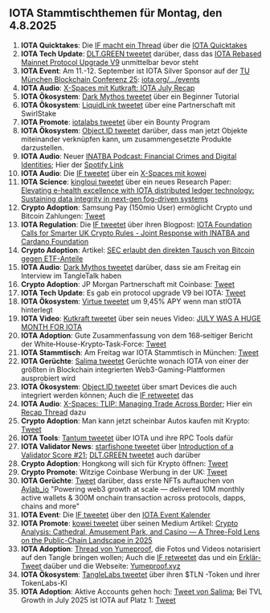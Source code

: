 ## IOTA Stammtischthemen für Montag, den 4.8.2025

1. **IOTA Quicktakes**: Die [IF macht ein Thread](https://x.com/iota/status/1949757005461061798) über die [IOTA Quicktakes](https://youtu.be/VyBUYczprwU)
2. **IOTA Tech Update**: [DLT.GREEN tweetet](https://x.com/dlt_green/status/1949928931781718288) darüber, dass das [IOTA Rebased Mainnet Protocol Upgrade V9](https://github.com/iotaledger/iota/releases/tag/v1.3.1-rc) unmittelbar bevor steht
3. **IOTA Event**: Am 11.-12. September ist IOTA Silver Sponsor auf der [TU München Blockchain Conferenz 25](https://conference.tum-blockchain.com/): [iota.org/.../events](https://www.iota.org/connect/events)
4. **IOTA Audio**: [X-Spaces mit Kutkraft: IOTA July Recap](https://x.com/kutkraft/status/1950090042199986535)
5. **IOTA Ökosystem**: [Dark Mythos tweetet](https://x.com/DarkMythosIOTA/status/1950098602086338971) über ein Beginner Tutorial
6. **IOTA Ökosystem**: [LiquidLink tweetet](https://x.com/Liquidlink_io/status/1950100612567196060) über eine Partnerschaft mit SwirlStake
7. **IOTA Promote**: [iotalabs tweetet](https://x.com/iotalabs_/status/1950135440322769037) über ein Bounty Program
8. **IOTA Ökosystem**: [Object.ID tweetet](https://x.com/ObjectID_io/status/1950162567885734063) darüber, dass man jetzt Objekte miteinander verknüpfen kann, um zusammengesetzte Produkte darzustellen.
9. **IOTA Audio**: Neuer [INATBA Podcast: Financial Crimes and Digital Identities](https://x.com/INATBA_org/status/1950193350172180796); Hier der [Spotify Link](https://open.spotify.com/episode/5F42CICTRvzRYweiClzaX4?nd=1&dlsi=48b2bc4dd753491b)
10. **IOTA Audio**: Die [IF tweetet](https://x.com/iota/status/1950179511300960519) über ein [X-Spaces mit kowei](https://x.com/i/spaces/1mrxmPMmWeQJy)
11. **IOTA Science**: [kingloui tweetet](https://x.com/kingloui96/status/1950247904259490137) über ein neues Research Paper: [Elevating e-health excellence with IOTA distributed ledger technology: Sustaining data integrity in next-gen fog-driven systems](https://www.sciencedirect.com/science/article/pii/S0167739X25000500)
12. **Crypto Adoption**: Samsung Pay (150mio User) ermöglicht Crypto und Bitcoin Zahlungen: [Tweet](https://x.com/pete_rizzo_/status/1950284029372084392)
13. **IOTA Regulation**: Die [IF tweetet](https://x.com/iota/status/1950179505831600608) über ihren Blogpost: [IOTA Foundation Calls for Smarter UK Crypto Rules - Joint Response with INATBA and Cardano Foundation](https://blog.iota.org/iota-response-fca-uk/)
14. **Crypto Adoption**: Artikel: [SEC erlaubt den direkten Tausch von Bitcoin gegen ETF-Anteile](https://www.blocktrainer.de/blog/sec-erlaubt-in-kind-methode-fuer-bitcoin-etfs)
15. **IOTA Audio**: [Dark Mythos tweetet](https://x.com/DarkMythosTCG/status/1950466392181866851) darüber, dass sie am Freitag ein Interview im TangleTalk haben
16. **Crypto Adoption**: JP Morgan Partnerschaft mit Coinbase: [Tweet](https://x.com/WatcherGuru/status/1950533825638887640)
17. **IOTA Tech Update**: Es gab ein protocol upgrade V9 bei IOTA: [Tweet](https://x.com/dlt_green/status/1950506822059585663)
18. **IOTA Ökosystem**: [Virtue tweetet](https://x.com/Virtue_Money/status/1950563164539826430) um 9,45% APY wenn man stIOTA hinterlegt
19. **IOTA Video**: [Kutkraft tweetet](https://x.com/kutkraft/status/1950602834963210261) über sein neues Video: [JULY WAS A HUGE MONTH FOR IOTA](https://www.youtube.com/watch?v=v8IQKaS3SR0)
20. **IOTA Adoption**: Gute Zusammenfassung von dem 168‑seitiger Bericht der White‑House-Krypto‑Task‑Force: [Tweet](https://x.com/FurkanCCTV/status/1950606870164754528)
21. **IOTA Stammtisch**: Am Freitag war IOTA Stammtisch in München: [Tweet](https://x.com/IotaMunchen/status/1950630535983673831)
22. **IOTA Gerüchte**: [Salima tweetet](https://x.com/Salimasbegum/status/1950881668182487183) Gerüchte wonach IOTA von einer der größten in Blockchain integrierten Web3-Gaming-Plattformen ausprobiert wird
23. **IOTA Ökosystem**: [Object.ID tweetet](https://x.com/ObjectID_io/status/1950859002205581489) über smart Devices die auch integriert werden können; Auch die [IF retweetet](https://x.com/iota/status/1950901045611073842) das
24. **IOTA Audio**: [X-Spaces: TLIP: Managing Trade Across Border](https://x.com/iota/status/1950919028450705780); Hier ein [Recap Thread](https://x.com/ClaraNemhs/status/1952094262297792812) dazu
25. **Crypto Adoption**: Man kann jetzt scheinbar Autos kaufen mit Krypto: [Tweet](https://x.com/BitcoinDACH/status/1950948639951499399)
26. **IOTA Tools**: [Tantum tweetet](https://x.com/tatum_io/status/1951168741607088589) über IOTA und ihre RPC Tools dafür
27. **IOTA Validator News**: [starfishone tweetet](https://x.com/starfishoneiota/status/1951191676673831369) über [Introduction of a Validator Score #21](https://github.com/iotaledger/IIPs/discussions/21); [DLT.GREEN tweetet](https://x.com/dlt_green/status/1951605771206004945) auch darüber
28. **Crypto Adoption**: Hongkong will sich für Krypto öffnen: [Tweet](44090638209083)
29. **Crypto Promote**: Witzige Coinbase Werbung in der UK: [Tweet](https://x.com/addicted2newz/status/1951526376537989467)
30. **IOTA Gerüchte**: [Tweet](https://x.com/whatmicha/status/1951198546318758208) darüber, dass erste NFTs auftauchen von [Aylab_io](https://x.com/Aylab_io) "Powering web3 growth at scale — delivered 10M monthly active wallets & 300M onchain transaction across protocols, dapps, chains and more"
31. **IOTA Event**: Die [IF tweetet](https://x.com/iota/status/1951946144449188213) über den [IOTA Event Kalender](https://www.iota.org/connect/events)
32. **IOTA Promote**: [kowei tweetet](https://x.com/kowei1995/status/1952197319094641122) über seinen Medium Artikel: [Crypto Analysis: Cathedral, Amusement Park, and Casino — A Three-Fold Lens on the Public-Chain Landscape in 2025](https://medium.com/@koweitseng2045/crypto-analysis-cathedral-amusement-park-and-casino-a-three-fold-lens-on-the-public-chain-34a0205dff5d)
33. **IOTA Adoption**: [Thread von Yumeproof](https://x.com/yumeproof/status/1951523871133409682), die Fotos und Videos notarisiert auf den Tangle bringen wollen; Auch die [IF retweetet](https://x.com/iota/status/1952265484239245797) das und ein [Erklär-Tweet](https://x.com/IotaRebased/status/1951883780655874058) daüber und die Webseite: [Yumeproof.xyz](https://www.yumeproof.xyz/)
34. **IOTA Ökosystem**: [TangleLabs tweetet](https://x.com/TokenLabsX/status/1951253225069269181) über ihren $TLN -Token und ihrer TokenLabs-KI
35. **IOTA Adoption**: Aktive Accounts gehen hoch: [Tweet von Salima](https://x.com/Salimasbegum/status/1952332474941341729); Bei TVL Growth in July 2025 ist IOTA auf Platz 1: [Tweet](https://x.com/CryptoRank_io/status/1952364095241400443)

